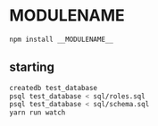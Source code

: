 # __MODULENAME__

```sh
npm install __MODULENAME__ 
```


## starting

```sh
createdb test_database
psql test_database < sql/roles.sql
psql test_database < sql/schema.sql
yarn run watch
```